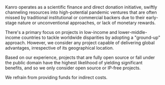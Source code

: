 Kanro operates as a scientific finance and direct donation initiative, swiftly channeling resources into high-potential pandemic ventures that are often missed by traditional institutional or commercial backers due to their early-stage nature or unconventional approaches, or lack of monetary rewards.

There's a primary focus on projects in low-income and lower-middle-income countries to tackle worldwide disparities by adopting a "ground-up" approach. However, we consider any project capable of delivering global advantages, irrespective of its geographical location.

Based on our experience, projects that are fully open source or fall under the public domain have the highest likelihood of yielding significant benefits, and so we only consider open source or IP-free projects.

We refrain from providing funds for indirect costs.
